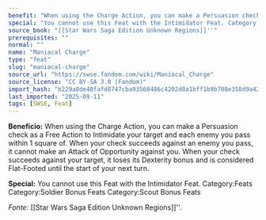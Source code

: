 ```yaml
---
benefit: "When using the Charge Action, you can make a Persuasion check as a Free Action to Intimidate your target and each enemy you pass within 1 square of. When your check succeeds against an enemy you pass, it cannot make an Attack of Opportunity against you. When your check succeeds against your target, it loses its Dexterity bonus and is considered Flat-Footed until the start of your next turn."
special: "You cannot use this Feat with the Intimidator Feat. Category:Feats Category:Soldier Bonus Feats Category:Scout Bonus Feats"
source_book: "[[Star Wars Saga Edition Unknown Regions]]''"
prerequisites: ""
normal: ""
name: "Maniacal Charge"
type: "feat"
slug: "maniacal-charge"
source_url: "https://swse.fandom.com/wiki/Maniacal_Charge"
source_license: "CC BY-SA 3.0 (Fandom)"
import_hash: "b229a8de48fafd8747cba93568486c4202d8a1bff1b9b708e358d9a42be7387b"
last_imported: "2025-09-11"
tags: [SWSE, Feat]
---
```

**Beneficio:** When using the Charge Action, you can make a Persuasion check as a Free Action to Intimidate your target and each enemy you pass within 1 square of. When your check succeeds against an enemy you pass, it cannot make an Attack of Opportunity against you. When your check succeeds against your target, it loses its Dexterity bonus and is considered Flat-Footed until the start of your next turn.

**Special:** You cannot use this Feat with the Intimidator Feat. Category:Feats Category:Soldier Bonus Feats Category:Scout Bonus Feats

*Fonte:* [[Star Wars Saga Edition Unknown Regions]]''.